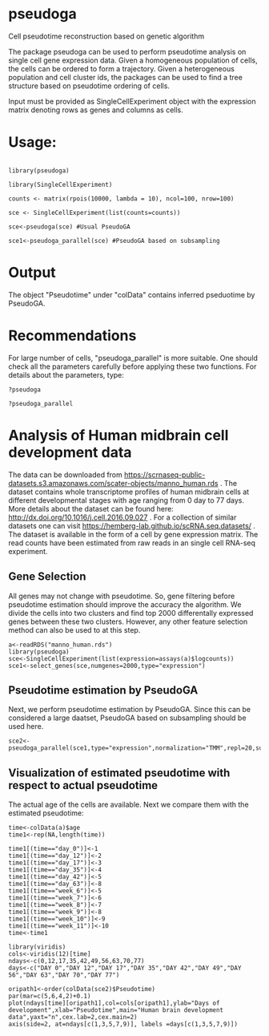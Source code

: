 # pseudoga
Cell pseudotime reconstruction based on genetic algorithm

The package pseudoga can be used to perform pseudotime analysis on single
cell gene expression data. Given a homogeneous population of cells, the cells can be ordered
to form a trajectory. Given a heterogeneous population and cell cluster ids, the packages
can be used to find a tree structure based on pseudotime ordering of cells.

Input must be provided as SingleCellExperiment object with the expression matrix denoting rows as genes 
and columns as cells.


# Usage:
```

library(pseudoga)

library(SingleCellExperiment)

counts <- matrix(rpois(10000, lambda = 10), ncol=100, nrow=100) 

sce <- SingleCellExperiment(list(counts=counts))

sce<-pseudoga(sce) #Usual PseudoGA

sce1<-pseudoga_parallel(sce) #PseudoGA based on subsampling 
```

# Output 

The object "Pseudotime" under "colData" contains inferred pseduotime by PseudoGA.

# Recommendations

For large number of cells, "pseudoga_parallel" is more suitable. One should check all the parameters carefully before applying these two functions.
For details about the parameters, type:
```
?pseudoga

?pseudoga_parallel
```

# Analysis of Human midbrain cell development data

The data can be downloaded from <https://scrnaseq-public-datasets.s3.amazonaws.com/scater-objects/manno_human.rds> . The dataset contains whole transcriptome profiles of human midbrain cells at different developmental stages with age ranging from 0 day to 77 days. More details about the dataset can be found here: http://dx.doi.org/10.1016/j.cell.2016.09.027 . For a collection of similar datasets one can visit <https://hemberg-lab.github.io/scRNA.seq.datasets/> . The dataset is available in the form of a cell by gene expression matrix. The read counts have been estimated from raw reads in an single cell RNA-seq experiment. 

## Gene Selection

All genes may not change with pseudotime. So, gene filtering before pseudotime estimation should improve the accuracy the algorithm. We divide the cells into two clusters and find top 2000 differentally expressed genes between these two clusters. However, any other feature selection method can also be used to at this step. 

```
a<-readRDS("manno_human.rds")
library(pseudoga)
sce<-SingleCellExperiment(list(expression=assays(a)$logcounts))
sce1<-select_genes(sce,numgenes=2000,type="expression")
```

## Pseudotime estimation by PseudoGA

Next, we perform pseudotime estimation by PseudoGA. Since this can be considered a large daatset, PseudoGA based on subsampling should be used here.

```
sce2<-pseudoga_parallel(sce1,type="expression",normalization="TMM",repl=20,subsample=300)

```

## Visualization of estimated pseudotime with respect to actual pseudotime

The actual age of the cells are available. Next we compare them with the estimated pseudotime:

```
time<-colData(a)$age
time1<-rep(NA,length(time))

time1[(time=="day_0")]<-1
time1[(time=="day_12")]<-2
time1[(time=="day_17")]<-3
time1[(time=="day_35")]<-4
time1[(time=="day_42")]<-5
time1[(time=="day_63")]<-8
time1[(time=="week_6")]<-5
time1[(time=="week_7")]<-6
time1[(time=="week_8")]<-7
time1[(time=="week_9")]<-8
time1[(time=="week_10")]<-9
time1[(time=="week_11")]<-10
time<-time1

library(viridis)
cols<-viridis(12)[time]
ndays<-c(0,12,17,35,42,49,56,63,70,77)
days<-c("DAY 0","DAY 12","DAY 17","DAY 35","DAY 42","DAY 49","DAY 56","DAY 63","DAY 70","DAY 77")

oripath1<-order(colData(sce2)$Pseudotime)
par(mar=c(5,6,4,2)+0.1)
plot(ndays[time][oripath1],col=cols[oripath1],ylab="Days of development",xlab="Pseudotime",main="Human brain development data",yaxt="n",cex.lab=2,cex.main=2)
axis(side=2, at=ndays[c(1,3,5,7,9)], labels =days[c(1,3,5,7,9)])

```



